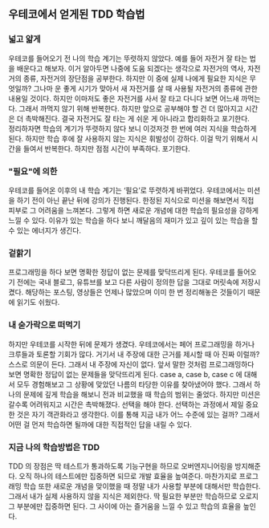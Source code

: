 ## 우테코에서 얻게된 TDD 학습법

### 넓고 얇게
우테코를 들어오기 전 나의 학습 계기는 뚜렷하지 않았다. 예를 들어 자전거 잘 타는 법을 배운다고 해보자. 이거 알아두면 나중에 도움 되겠다는 생각으로 자전거의 역사, 자전거의 종류, 자전거의 장단점을 공부한다. 하지만 이 중에 실제 나에게 필요한 지식은 무엇일까? 그나마 운 좋게 시기가 맞아서 새 자전거를 살 때 사용될 자전거의 종류에 관한 내용일 것이다. 하지만 이마저도 좋은 자전거를 사서 잘 타고 다니다 보면 어느새 까먹는다. 그래서 까먹지 않기 위해 반복한다.
하지만 앞으로 공부해야 할 건 더 많아지고 시간은 더 촉박해진다. 결국 자전거도 잘 타는 게 쉬운 게 아니라고 합리화하고 포기한다.  
정리하자면 학습의 계기가 뚜렷하지 않다 보니 이것저것 한 번에 여러 지식을 학습하게 된다. 하지만 학습 후에 잘 사용하지 않는 지식은 휘발성이 강하다. 이걸 막기 위해서 시간을 들여서 반복한다.
하지만 점점 시간이 부족하다. 포기한다.

### "필요"에 의한
우테코를 들어온 이후의 내 학습 계기는 ‘필요’로 뚜렷하게 바뀌었다. 우테코에서는 미션을 하기 전이 아닌 끝난 뒤에 강의가 진행된다. 한정된 지식으로 미션을 해보면서 직접 피부로 그 어려움을 느껴본다.
그렇게 하면 새로운 개념에 대한 학습의 필요성을 강하게 느낄 수 있다. 이유가 있는 학습을 하다 보니 깨달음의 재미가 있고 깊이 있는 학습을 할 수 있는 에너지가 생긴다.

### 겉핡기 
프로그래밍을 하다 보면 명확한 정답이 없는 문제를 맞닥뜨리게 된다. 우테코를 들어오기 전에는 국내 블로그, 유튜브를 보고 다른 사람이 정의한 답을 그대로 머릿속에 저장시켰다.
해당하는 포스팅, 영상들은 언제나 많았으며 이미 한 번 정리해놓은 것들이기 때문에 읽기도 쉬웠다.

### 내 숟가락으로 떠먹기
하지만 우테코를 시작한 뒤에 문제가 생겼다. 우테코에서는 페어 프로그래밍을 하거나 크루들과 토론할 기회가 많다. 거기서 내 주장에 대한 근거를 제시할 때 아 진짜 이럴까? 스스로 의문이 든다. 그래서 내 주장에 자신이 없다. 앞서 말한 것처럼 프로그래밍하다 보면 명확한 정답이 없는 문제들을 맞닥뜨리게 된다. case a, case b, case c 에 대해서 모두 경험해보고 그 상황에 맞았던 나름의 타당한 이유를 찾아냈어야 했다. 그래서 하나의 문제에 깊게 학습을 해보니 전과 비교했을 때 학습의 범위는 줄었다. 하지만 미션은 갈수록 어려워지고 시간은 촉박해졌다. 선택을 해야 한다. 선택하는 과정에서 제일 중요한 것은 자기 객관화라고 생각한다. 이를 통해 지금 내가 어느 수준에 있는 걸까? 그래서 어떤 걸 먼저 학습하면 될까에 대한 직접적인 답을 내릴 수 있다.

### 지금 나의 학습방법은 TDD
TDD 의 장점은 딱 테스트가 통과하도록 기능구현을 하므로 오버엔지니어링을 방지해준다.
오직 하나의 테스트에만 집중하면 되므로 개발 효율을 높여준다.
마찬가지로 프로그래밍 학습 또한 새로운 개념을 맞이했을 때 정말 내가 사용할 부분에 대해서만 학습한다. 그래서 내가 실제 사용하지 않을 지식은 제외한다.
딱 필요한 부분만 학습하므로 오로지 그 부분에만 집중하면 된다. 그 사이에 아는 즐거움을 느낄 수 있고 학습의 효율을 높인다.
